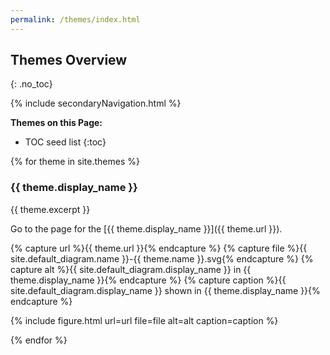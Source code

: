 ```yaml
---
permalink: /themes/index.html
---
```

## Themes Overview
{: .no_toc}

{% include secondaryNavigation.html %}

**Themes on this Page:**

* TOC seed list
{:toc}

{% for theme in site.themes %}

### {{ theme.display_name }}

{{ theme.excerpt }}

Go to the page for the [{{ theme.display_name }}]({{ theme.url }}).

{% capture url %}{{ theme.url }}{% endcapture %}
{% capture file %}{{ site.default_diagram.name }}-{{ theme.name }}.svg{% endcapture %}
{% capture alt %}{{ site.default_diagram.display_name }} in {{ theme.display_name }}{% endcapture %}
{% capture caption %}{{ site.default_diagram.display_name }} shown in {{ theme.display_name }}{% endcapture %}

{% include figure.html url=url file=file alt=alt caption=caption %}

{% endfor %}
